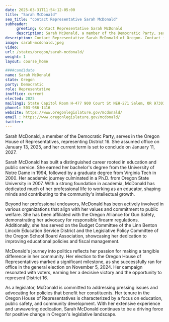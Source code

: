 ```yaml
---
date: 2025-03-31T11:54:12-05:00
title: "Sarah McDonald"
seo_title: "contact Representative Sarah McDonald"
subheader:
     greeting: Contact Representative Sarah McDonald
     description: Sarah McDonald, a member of the Democratic Party, serves in the Oregon House of Representatives, representing District 16. She assumed office on January 13, 2025, and her current term is set to conclude on January 11, 2027.
description: Contact Representative Sarah McDonald of Oregon. Contact information for Sarah McDonald includes email address, phone number, and mailing address.
image: sarah-mcdonald.jpeg
video:
url: /states/oregon/sarah-mcdonald/
weight: 1
layout: course_home

####candidate
name: Sarah McDonald
state: Oregon
party: Democratic
role: Representative
inoffice: current
elected: 2025
mailing1: State Capitol Room H-477 900 Court St NEH-271 Salem, OR 97301
phone1: 503-986-1416
website: https://www.oregonlegislature.gov/mcdonald/
email : https://www.oregonlegislature.gov/mcdonald/
twitter: 
---
```

Sarah McDonald, a member of the Democratic Party, serves in the Oregon House of Representatives, representing District 16. She assumed office on January 13, 2025, and her current term is set to conclude on January 11, 2027.

Sarah McDonald has built a distinguished career rooted in education and public service. She earned her bachelor's degree from the University of Notre Dame in 1994, followed by a graduate degree from Virginia Tech in 2000. Her academic journey culminated in a Ph.D. from Oregon State University in 2007. With a strong foundation in academia, McDonald has dedicated much of her professional life to working as an educator, shaping minds and contributing to the community's intellectual growth.

Beyond her professional endeavors, McDonald has been actively involved in various organizations that align with her values and commitment to public welfare. She has been affiliated with the Oregon Alliance for Gun Safety, demonstrating her advocacy for responsible firearm regulations. Additionally, she has served on the Budget Committee of the Linn Benton Lincoln Education Service District and the Legislative Policy Committee of the Oregon School Board Association, showcasing her dedication to improving educational policies and fiscal management.

McDonald's journey into politics reflects her passion for making a tangible difference in her community. Her election to the Oregon House of Representatives marked a significant milestone, as she successfully ran for office in the general election on November 5, 2024. Her campaign resonated with voters, earning her a decisive victory and the opportunity to represent District 16.

As a legislator, McDonald is committed to addressing pressing issues and advocating for policies that benefit her constituents. Her tenure in the Oregon House of Representatives is characterized by a focus on education, public safety, and community development. With her extensive experience and unwavering dedication, Sarah McDonald continues to be a driving force for positive change in Oregon's legislative landscape.

